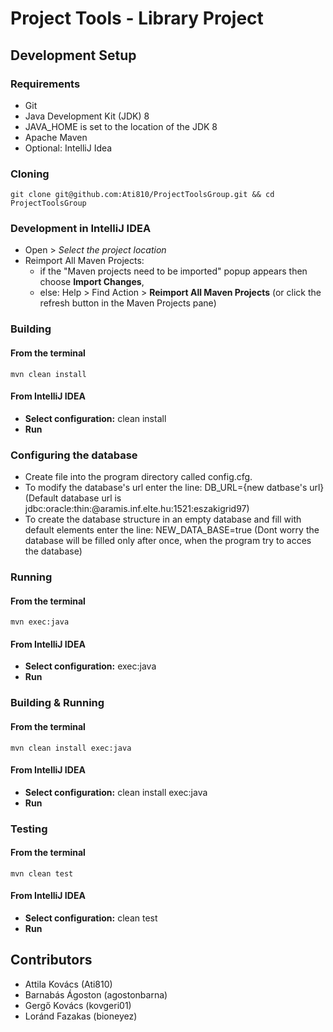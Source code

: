 # Project Tools - Library Project

## Development Setup

### Requirements

- Git
- Java Development Kit (JDK) 8
- JAVA_HOME is set to the location of the JDK 8
- Apache Maven
- Optional: IntelliJ Idea

### Cloning

```shell
git clone git@github.com:Ati810/ProjectToolsGroup.git && cd ProjectToolsGroup
```

### Development in IntelliJ IDEA

- Open > *Select the project location*
- Reimport All Maven Projects:
  - if the "Maven projects need to be imported" popup appears then choose **Import Changes**,
  - else: Help > Find Action > **Reimport All Maven Projects** (or click the refresh button in the Maven Projects pane)

### Building

#### From the terminal

```shell
mvn clean install
```

#### From IntelliJ IDEA

- **Select configuration:** clean install
- **Run**

### Configuring the database

- Create file into the program directory called config.cfg.
- To modify the database's url enter the line: DB_URL={new datbase's url}
  (Default database url is jdbc:oracle:thin:@aramis.inf.elte.hu:1521:eszakigrid97)
- To create the database structure in an empty database and fill with default elements enter the line: NEW_DATA_BASE=true
  (Dont worry the database will be filled only after once, when the program try to acces the database)

### Running

#### From the terminal

```shell
mvn exec:java
```

#### From IntelliJ IDEA

- **Select configuration:** exec:java
- **Run**

### Building & Running

#### From the terminal

```shell
mvn clean install exec:java
```

#### From IntelliJ IDEA

- **Select configuration:** clean install exec:java
- **Run**

### Testing

#### From the terminal

```shell
mvn clean test
```

#### From IntelliJ IDEA

- **Select configuration:** clean test
- **Run**

## Contributors

- Attila Kovács (Ati810)
- Barnabás Ágoston (agostonbarna)
- Gergő Kovács (kovgeri01)
- Loránd Fazakas (bioneyez)
